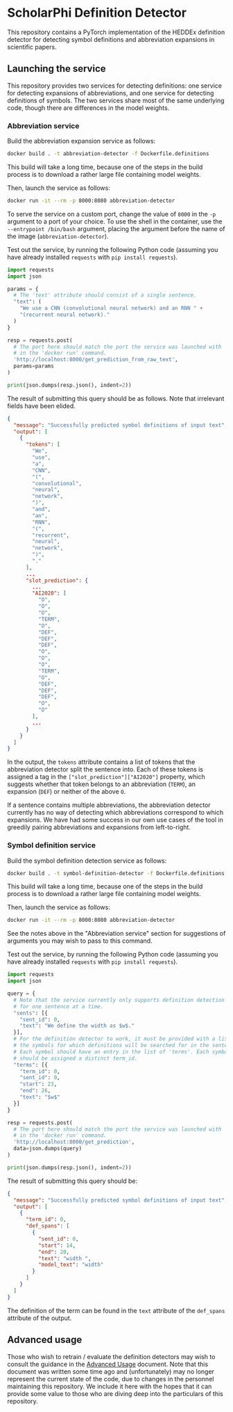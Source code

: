 # ScholarPhi Definition Detector

This repository contains a PyTorch implementation of the HEDDEx definition 
detector for detecting symbol definitions and abbreviation expansions in 
scientific papers.

## Launching the service

This repository provides two services for detecting definitions: one service for 
detecting expansions of abbreviations, and one service for detecting definitions 
of symbols. The two services share most of the same underlying code, though 
there are differences in the model weights.

### Abbreviation service

Build the abbreviation expansion service as follows:

```bash
docker build . -t abbreviation-detector -f Dockerfile.definitions
```

This build will take a long time, because one of the steps in the build process 
is to download a rather large file containing model weights.

Then, launch the service as follows:

```bash
docker run -it --rm -p 8000:8080 abbreviation-detector
```

To serve the service on a custom port, change the value of `8000` in the `-p` 
argument to a port of your choice. To use the shell in the container, use the 
`--entrypoint /bin/bash` argument, placing the argument before the name of the 
image (`abbreviation-detector`).

Test out the service, by running the following Python code (assuming you have 
already installed `requests` with `pip install requests`).

```python
import requests
import json

params = {
  # The 'text' attribute should consist of a single sentence.
  "text": (
    "We use a CNN (convolutional neural network) and an RNN " +
    "(recurrent neural network)."
  )
}

resp = requests.post(
  # The port here should match the port the service was launched with
  # in the 'docker run' command.
  'http://localhost:8000/get_prediction_from_raw_text',
  params=params
)

print(json.dumps(resp.json(), indent=2))
```

The result of submitting this query should be as follows. Note that irrelevant fields have been elided.

```json
{
  "message": "Successfully predicted symbol definitions of input text",
  "output": [
    {
      "tokens": [
        "We",
        "use",
        "a",
        "CNN",
        "(",
        "convolutional",
        "neural",
        "network",
        ")",
        "and",
        "an",
        "RNN",
        "(",
        "recurrent",
        "neural",
        "network",
        ")",
        "."
      ],
      ...
      "slot_prediction": {
        ...
        "AI2020": [
          "O",
          "O",
          "O",
          "TERM",
          "O",
          "DEF",
          "DEF",
          "DEF",
          "O",
          "O",
          "O",
          "TERM",
          "O",
          "DEF",
          "DEF",
          "DEF",
          "O",
          "O"
        ],
        ...
      }
    }
  ]
}
```

In the output, the `tokens` attribute contains a list of tokens that the abbreviation detector split the sentence into. Each of these tokens is assigned a tag in the `["slot_prediction"]["AI2020"]` property, which suggests whether that token belongs to an abbreviation (`TERM`), an expansion (`DEF`) or neither of the above `O`.

If a sentence contains multiple abbreviations, the abbreviation detector currently has no way of detecting which abbreviations correspond to which expansions. We have had some success in our own use cases of the tool in greedily pairing abbreviations and expansions from left-to-right.

### Symbol definition service

Build the symbol definition detection service as follows:

```bash
docker build . -t symbol-definition-detector -f Dockerfile.definitions
```

This build will take a long time, because one of the steps in the build process 
is to download a rather large file containing model weights.

Then, launch the service as follows:

```bash
docker run -it --rm -p 8000:8080 abbreviation-detector
```

See the notes above in the "Abbreviation service" section for suggestions of 
arguments you may wish to pass to this command.

Test out the service, by running the following Python code (assuming you have 
already installed `requests` with `pip install requests`).

```python
import requests
import json

query = {
  # Note that the service currently only supports definition detection
  # for one sentence at a time.
  "sents": [{
    "sent_id": 0,
    "text": "We define the width as $w$."
  }],
  # For the definition detector to work, it must be provided with a list of
  # the symbols for which definitions will be searched for in the sentence.
  # Each symbol should have an entry in the list of 'terms'. Each symbol
  # should be assigned a distinct term_id.
  "terms": [{
    "term_id": 0,
    "sent_id": 0,
    "start": 23,
    "end": 26,
    "text": "$w$"
  }]
}

resp = requests.post(
  # The port here should match the port the service was launched with
  # in the 'docker run' command.
  'http://localhost:8000/get_prediction',
  data=json.dumps(query)
)

print(json.dumps(resp.json(), indent=2))
```

The result of submitting this query should be:

```json
{
  "message": "Successfully predicted symbol definitions of input text",
  "output": [
    {
      "term_id": 0,
      "def_spans": [
        {
          "sent_id": 0,
          "start": 14,
          "end": 20,
          "text": "width ",
          "model_text": "width"
        }
      ]
    }
  ]
}
```

The definition of the term can be found in the `text` attribute of the 
`def_spans` attribute of the output.

## Advanced usage

Those who wish to retrain / evaluate the definition detectors may wish to consult the guidance in the [Advanced Usage](docs/advanced_usage) document. Note that this document was written some time ago and (unfortunately) may no longer represent the current state of the code, due to changes in the personnel maintaining this repository. We include it here with the hopes that it can provide some value to those who are diving deep into the particulars of this repository.